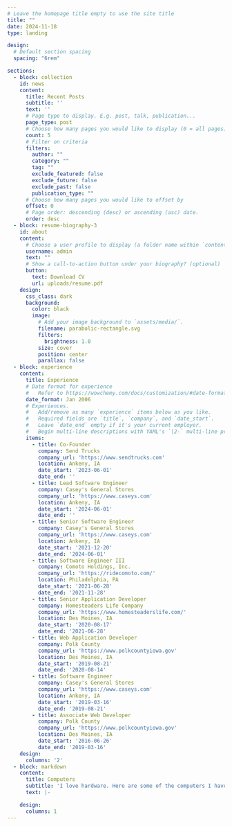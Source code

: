 ```yaml
---
# Leave the homepage title empty to use the site title
title: ""
date: 2024-11-18
type: landing

design:
  # Default section spacing
  spacing: "6rem"

sections:
  - block: collection
    id: news
    content:
      title: Recent Posts
      subtitle: ''
      text: ''
      # Page type to display. E.g. post, talk, publication...
      page_type: post
      # Choose how many pages you would like to display (0 = all pages)
      count: 5
      # Filter on criteria
      filters:
        author: ""
        category: ""
        tag: ""
        exclude_featured: false
        exclude_future: false
        exclude_past: false
        publication_type: ""
      # Choose how many pages you would like to offset by
      offset: 0
      # Page order: descending (desc) or ascending (asc) date.
      order: desc
  - block: resume-biography-3
    id: about
    content:
      # Choose a user profile to display (a folder name within `content/authors/`)
      username: admin
      text: ""
      # Show a call-to-action button under your biography? (optional)
      button:
        text: Download CV
        url: uploads/resume.pdf
    design:
      css_class: dark
      background:
        color: black
        image:
          # Add your image background to `assets/media/`.
          filename: parabolic-rectangle.svg
          filters:
            brightness: 1.0
          size: cover
          position: center
          parallax: false
  - block: experience
    content:
      title: Experience
      # Date format for experience
      #   Refer to https://wowchemy.com/docs/customization/#date-format
      date_format: Jan 2006
      # Experiences.
      #   Add/remove as many `experience` items below as you like.
      #   Required fields are `title`, `company`, and `date_start`.
      #   Leave `date_end` empty if it's your current employer.
      #   Begin multi-line descriptions with YAML's `|2-` multi-line prefix.
      items:
        - title: Co-Founder
          company: Send Trucks
          company_url: 'https://www.sendtrucks.com'
          location: Ankeny, IA
          date_start: '2023-06-01'
          date_end: ''
        - title: Lead Software Engineer
          company: Casey's General Stores
          company_url: 'https://www.caseys.com'
          location: Ankeny, IA
          date_start: '2024-06-01'
          date_end: ''
        - title: Senior Software Engineer
          company: Casey's General Stores
          company_url: 'https://www.caseys.com'
          location: Ankeny, IA
          date_start: '2021-12-20'
          date_end: '2024-06-01'
        - title: Software Engineer III
          company: Comoto Holdings, Inc.
          company_url: 'https://ridecomoto.com/'
          location: Philadelphia, PA
          date_start: '2021-06-28'
          date_end: '2021-11-28'
        - title: Senior Application Developer
          company: Homesteaders Life Company
          company_url: 'https://www.homesteaderslife.com/'
          location: Des Moines, IA
          date_start: '2020-08-17'
          date_end: '2021-06-28'
        - title: Web Application Developer
          company: Polk County
          company_url: 'https://www.polkcountyiowa.gov'
          location: Des Moines, IA
          date_start: '2019-08-21'
          date_end: '2020-08-14'
        - title: Software Engineer
          company: Casey's General Stores
          company_url: 'https://www.caseys.com'
          location: Ankeny, IA
          date_start: '2019-03-16'
          date_end: '2019-08-21'
        - title: Associate Web Developer
          company: Polk County
          company_url: 'https://www.polkcountyiowa.gov'
          location: Des Moines, IA
          date_start: '2016-06-26'
          date_end: '2019-03-16'
    design:
      columns: '2'
  - block: markdown
    content:
      title: Computers
      subtitle: 'I love hardware. Here are some of the computers I have built over the years.'
      text: |-

    design:
      columns: 1
---
```

